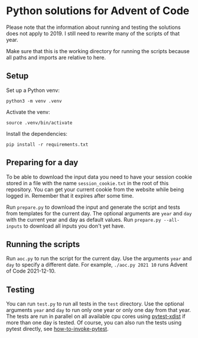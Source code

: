 # Python solutions for Advent of Code

Please note that the information about running and testing the solutions does not apply to 2019.
I still need to rewrite many of the scripts of that year.

Make sure that this is the working directory for running the scripts because all paths and imports are relative to here.

## Setup

Set up a Python venv:

```shell
python3 -m venv .venv
```

Activate the venv:

```shell
source .venv/bin/activate
```

Install the dependencies:

```shell
pip install -r requirements.txt
```

## Preparing for a day

To be able to download the input data you need to have your session cookie stored in a file with the name `session_cookie.txt` in the root of this repository.
You can get your current cookie from the website while being logged in.
Remember that it expires after some time.

Run `prepare.py` to download the input and generate the script and tests from templates for the current day.
The optional arguments are `year` and `day` with the current year and day as default values.
Run `prepare.py --all-inputs` to download all inputs you don't yet have.

## Running the scripts

Run `aoc.py` to run the script for the current day. Use the arguments `year` and `day` to specify a different date.
For example, `./aoc.py 2021 10` runs Advent of Code 2021-12-10.

## Testing

You can run `test.py` to run all tests in the `test` directory.
Use the optional arguments `year` and `day` to run only one year or only one day from that year.
The tests are run in parallel on all available cpu cores using [pytest-xdist](https://pytest-xdist.readthedocs.io) if more than one day is tested.
Of course, you can also run the tests using pytest directly, see [how-to-invoke-pytest](https://docs.pytest.org/en/stable/how-to/usage.html#how-to-invoke-pytest).
